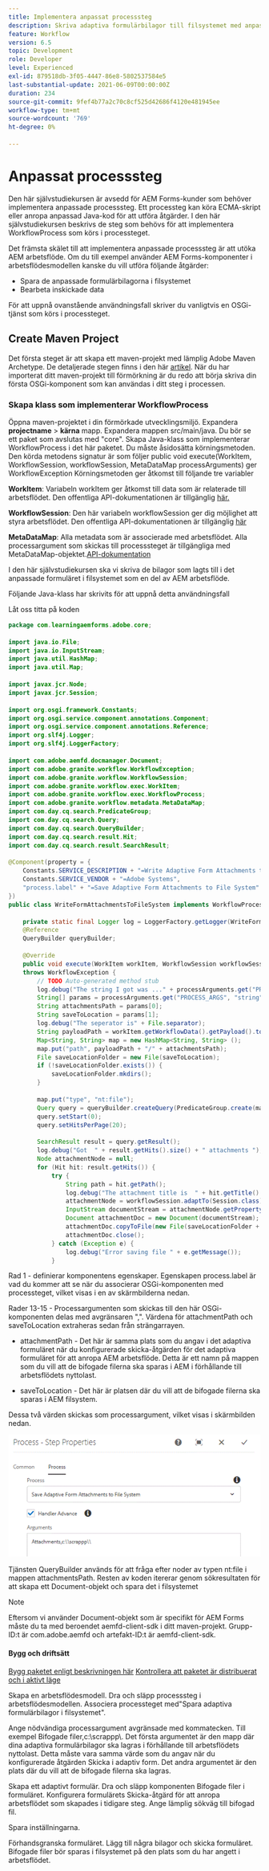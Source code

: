 ```yaml
---
title: Implementera anpassat processsteg
description: Skriva adaptiva formulärbilagor till filsystemet med anpassade processsteg
feature: Workflow
version: 6.5
topic: Development
role: Developer
level: Experienced
exl-id: 879518db-3f05-4447-86e8-5802537584e5
last-substantial-update: 2021-06-09T00:00:00Z
duration: 234
source-git-commit: 9fef4b77a2c70c8cf525d42686f4120e481945ee
workflow-type: tm+mt
source-wordcount: '769'
ht-degree: 0%

---
```


# Anpassat processsteg

Den här självstudiekursen är avsedd för AEM Forms-kunder som behöver implementera anpassade processsteg. Ett processteg kan köra ECMA-skript eller anropa anpassad Java-kod för att utföra åtgärder. I den här självstudiekursen beskrivs de steg som behövs för att implementera WorkflowProcess som körs i processteget.

Det främsta skälet till att implementera anpassade processsteg är att utöka AEM arbetsflöde. Om du till exempel använder AEM Forms-komponenter i arbetsflödesmodellen kanske du vill utföra följande åtgärder:

* Spara de anpassade formulärbilagorna i filsystemet
* Bearbeta inskickade data

För att uppnå ovanstående användningsfall skriver du vanligtvis en OSGi-tjänst som körs i processteget.

## Create Maven Project

Det första steget är att skapa ett maven-projekt med lämplig Adobe Maven Archetype. De detaljerade stegen finns i den här [artikel](https://experienceleague.adobe.com/docs/experience-manager-learn/forms/creating-your-first-osgi-bundle/create-your-first-osgi-bundle.html). När du har importerat ditt maven-projekt till förmörkning är du redo att börja skriva din första OSGi-komponent som kan användas i ditt steg i processen.


### Skapa klass som implementerar WorkflowProcess

Öppna maven-projektet i din förmörkade utvecklingsmiljö. Expandera **projectname** > **kärna** mapp. Expandera mappen src/main/java. Du bör se ett paket som avslutas med &quot;core&quot;. Skapa Java-klass som implementerar WorkflowProcess i det här paketet. Du måste åsidosätta körningsmetoden. Den körda metodens signatur är som följer public void execute(WorkItem, WorkflowSession, workflowSession, MetaDataMap processArguments) ger WorkflowException Körningsmetoden ger åtkomst till följande tre variabler

**WorkItem**: Variabeln workItem ger åtkomst till data som är relaterade till arbetsflödet. Den offentliga API-dokumentationen är tillgänglig [här.](https://helpx.adobe.com/experience-manager/6-3/sites/developing/using/reference-materials/diff-previous/changes/com.adobe.granite.workflow.WorkflowSession.html)

**WorkflowSession**: Den här variabeln workflowSession ger dig möjlighet att styra arbetsflödet. Den offentliga API-dokumentationen är tillgänglig [här](https://helpx.adobe.com/experience-manager/6-3/sites/developing/using/reference-materials/diff-previous/changes/com.adobe.granite.workflow.WorkflowSession.html)

**MetaDataMap**: Alla metadata som är associerade med arbetsflödet. Alla processargument som skickas till processsteget är tillgängliga med MetaDataMap-objektet.[API-dokumentation](https://helpx.adobe.com/experience-manager/6-5/sites/developing/using/reference-materials/javadoc/com/adobe/granite/workflow/metadata/MetaDataMap.html)

I den här självstudiekursen ska vi skriva de bilagor som lagts till i det anpassade formuläret i filsystemet som en del av AEM arbetsflöde.

Följande Java-klass har skrivits för att uppnå detta användningsfall

Låt oss titta på koden

```java
package com.learningaemforms.adobe.core;

import java.io.File;
import java.io.InputStream;
import java.util.HashMap;
import java.util.Map;

import javax.jcr.Node;
import javax.jcr.Session;

import org.osgi.framework.Constants;
import org.osgi.service.component.annotations.Component;
import org.osgi.service.component.annotations.Reference;
import org.slf4j.Logger;
import org.slf4j.LoggerFactory;

import com.adobe.aemfd.docmanager.Document;
import com.adobe.granite.workflow.WorkflowException;
import com.adobe.granite.workflow.WorkflowSession;
import com.adobe.granite.workflow.exec.WorkItem;
import com.adobe.granite.workflow.exec.WorkflowProcess;
import com.adobe.granite.workflow.metadata.MetaDataMap;
import com.day.cq.search.PredicateGroup;
import com.day.cq.search.Query;
import com.day.cq.search.QueryBuilder;
import com.day.cq.search.result.Hit;
import com.day.cq.search.result.SearchResult;

@Component(property = {
    Constants.SERVICE_DESCRIPTION + "=Write Adaptive Form Attachments to File System",
    Constants.SERVICE_VENDOR + "=Adobe Systems",
    "process.label" + "=Save Adaptive Form Attachments to File System"
})
public class WriteFormAttachmentsToFileSystem implements WorkflowProcess {

    private static final Logger log = LoggerFactory.getLogger(WriteFormAttachmentsToFileSystem.class);
    @Reference
    QueryBuilder queryBuilder;

    @Override
    public void execute(WorkItem workItem, WorkflowSession workflowSession, MetaDataMap processArguments)
    throws WorkflowException {
        // TODO Auto-generated method stub
        log.debug("The string I got was ..." + processArguments.get("PROCESS_ARGS", "string").toString());
        String[] params = processArguments.get("PROCESS_ARGS", "string").toString().split(",");
        String attachmentsPath = params[0];
        String saveToLocation = params[1];
        log.debug("The seperator is" + File.separator);
        String payloadPath = workItem.getWorkflowData().getPayload().toString();
        Map<String, String> map = new HashMap<String, String> ();
        map.put("path", payloadPath + "/" + attachmentsPath);
        File saveLocationFolder = new File(saveToLocation);
        if (!saveLocationFolder.exists()) {
            saveLocationFolder.mkdirs();
        }

        map.put("type", "nt:file");
        Query query = queryBuilder.createQuery(PredicateGroup.create(map), workflowSession.adaptTo(Session.class));
        query.setStart(0);
        query.setHitsPerPage(20);

        SearchResult result = query.getResult();
        log.debug("Got  " + result.getHits().size() + " attachments ");
        Node attachmentNode = null;
        for (Hit hit: result.getHits()) {
            try {
                String path = hit.getPath();
                log.debug("The attachment title is  " + hit.getTitle() + " and the attachment path is  " + path);
                attachmentNode = workflowSession.adaptTo(Session.class).getNode(path + "/jcr:content");
                InputStream documentStream = attachmentNode.getProperty("jcr:data").getBinary().getStream();
                Document attachmentDoc = new Document(documentStream);
                attachmentDoc.copyToFile(new File(saveLocationFolder + File.separator + hit.getTitle()));
                attachmentDoc.close();
            } catch (Exception e) {
                log.debug("Error saving file " + e.getMessage());
            }
```

Rad 1 - definierar komponentens egenskaper. Egenskapen process.label är vad du kommer att se när du associerar OSGi-komponenten med processteget, vilket visas i en av skärmbilderna nedan.

Rader 13-15 - Processargumenten som skickas till den här OSGi-komponenten delas med avgränsaren &quot;,&quot;. Värdena för attachmentPath och saveToLocation extraheras sedan från strängarrayen.

* attachmentPath - Det här är samma plats som du angav i det adaptiva formuläret när du konfigurerade skicka-åtgärden för det adaptiva formuläret för att anropa AEM arbetsflöde. Detta är ett namn på mappen som du vill att de bifogade filerna ska sparas i AEM i förhållande till arbetsflödets nyttolast.

* saveToLocation - Det här är platsen där du vill att de bifogade filerna ska sparas i AEM filsystem.

Dessa två värden skickas som processargument, vilket visas i skärmbilden nedan.

![ProcessStep](assets/implement-process-step.gif)

Tjänsten QueryBuilder används för att fråga efter noder av typen nt:file i mappen attachmentsPath. Resten av koden itererar genom sökresultaten för att skapa ett Document-objekt och spara det i filsystemet


>[!NOTE]
>
>Eftersom vi använder Document-objekt som är specifikt för AEM Forms måste du ta med beroendet aemfd-client-sdk i ditt maven-projekt. Grupp-ID:t är com.adobe.aemfd och artefakt-ID:t är aemfd-client-sdk.

#### Bygg och driftsätt

[Bygg paketet enligt beskrivningen här](https://experienceleague.adobe.com/docs/experience-manager-learn/forms/creating-your-first-osgi-bundle/create-your-first-osgi-bundle.html)
[Kontrollera att paketet är distribuerat och i aktivt läge](http://localhost:4502/system/console/bundles)

Skapa en arbetsflödesmodell. Dra och släpp processsteg i arbetsflödesmodellen. Associera processteget med&quot;Spara adaptiva formulärbilagor i filsystemet&quot;.

Ange nödvändiga processargument avgränsade med kommatecken. Till exempel Bifogade filer,c:\\scrappp\\. Det första argumentet är den mapp där dina adaptiva formulärbilagor ska lagras i förhållande till arbetsflödets nyttolast. Detta måste vara samma värde som du angav när du konfigurerade åtgärden Skicka i adaptiv form. Det andra argumentet är den plats där du vill att de bifogade filerna ska lagras.

Skapa ett adaptivt formulär. Dra och släpp komponenten Bifogade filer i formuläret. Konfigurera formulärets Skicka-åtgärd för att anropa arbetsflödet som skapades i tidigare steg. Ange lämplig sökväg till bifogad fil.

Spara inställningarna.

Förhandsgranska formuläret. Lägg till några bilagor och skicka formuläret. Bifogade filer bör sparas i filsystemet på den plats som du har angett i arbetsflödet.
